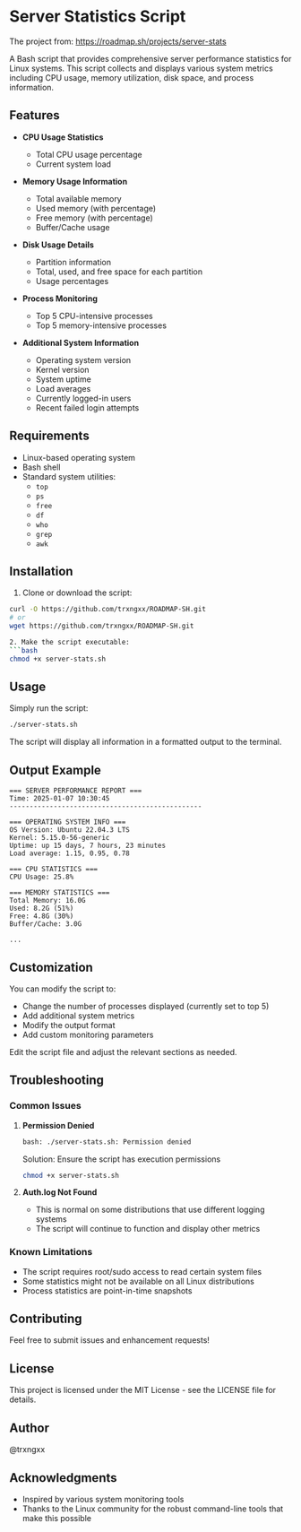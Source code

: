 # Server Statistics Script

The project from: https://roadmap.sh/projects/server-stats

A Bash script that provides comprehensive server performance statistics for Linux systems. This script collects and displays various system metrics including CPU usage, memory utilization, disk space, and process information.

## Features

- **CPU Usage Statistics**
  - Total CPU usage percentage
  - Current system load

- **Memory Usage Information**
  - Total available memory
  - Used memory (with percentage)
  - Free memory (with percentage)
  - Buffer/Cache usage

- **Disk Usage Details**
  - Partition information
  - Total, used, and free space for each partition
  - Usage percentages

- **Process Monitoring**
  - Top 5 CPU-intensive processes
  - Top 5 memory-intensive processes

- **Additional System Information**
  - Operating system version
  - Kernel version
  - System uptime
  - Load averages
  - Currently logged-in users
  - Recent failed login attempts

## Requirements

- Linux-based operating system
- Bash shell
- Standard system utilities:
  - `top`
  - `ps`
  - `free`
  - `df`
  - `who`
  - `grep`
  - `awk`

## Installation

1. Clone or download the script:
```bash
curl -O https://github.com/trxngxx/ROADMAP-SH.git
# or
wget https://github.com/trxngxx/ROADMAP-SH.git

2. Make the script executable:
```bash
chmod +x server-stats.sh
```

## Usage

Simply run the script:
```bash
./server-stats.sh
```

The script will display all information in a formatted output to the terminal.

## Output Example

```
=== SERVER PERFORMANCE REPORT ===
Time: 2025-01-07 10:30:45
------------------------------------------------

=== OPERATING SYSTEM INFO ===
OS Version: Ubuntu 22.04.3 LTS
Kernel: 5.15.0-56-generic
Uptime: up 15 days, 7 hours, 23 minutes
Load average: 1.15, 0.95, 0.78

=== CPU STATISTICS ===
CPU Usage: 25.8%

=== MEMORY STATISTICS ===
Total Memory: 16.0G
Used: 8.2G (51%)
Free: 4.8G (30%)
Buffer/Cache: 3.0G

...
```

## Customization

You can modify the script to:
- Change the number of processes displayed (currently set to top 5)
- Add additional system metrics
- Modify the output format
- Add custom monitoring parameters

Edit the script file and adjust the relevant sections as needed.

## Troubleshooting

### Common Issues

1. **Permission Denied**
   ```bash
   bash: ./server-stats.sh: Permission denied
   ```
   Solution: Ensure the script has execution permissions
   ```bash
   chmod +x server-stats.sh
   ```

2. **Auth.log Not Found**
   - This is normal on some distributions that use different logging systems
   - The script will continue to function and display other metrics

### Known Limitations

- The script requires root/sudo access to read certain system files
- Some statistics might not be available on all Linux distributions
- Process statistics are point-in-time snapshots

## Contributing

Feel free to submit issues and enhancement requests!

## License

This project is licensed under the MIT License - see the LICENSE file for details.

## Author

@trxngxx

## Acknowledgments

- Inspired by various system monitoring tools
- Thanks to the Linux community for the robust command-line tools that make this possible